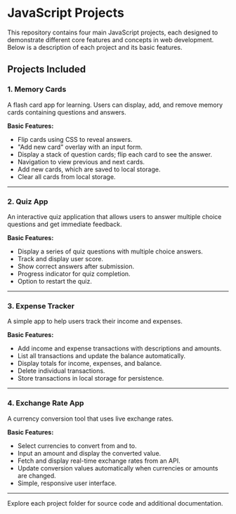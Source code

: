 # JavaScript Projects

This repository contains four main JavaScript projects, each designed to demonstrate different core features and concepts in web development. Below is a description of each project and its basic features.

## Projects Included

### 1. Memory Cards

A flash card app for learning. Users can display, add, and remove memory cards containing questions and answers.

**Basic Features:**
- Flip cards using CSS to reveal answers.
- "Add new card" overlay with an input form.
- Display a stack of question cards; flip each card to see the answer.
- Navigation to view previous and next cards.
- Add new cards, which are saved to local storage.
- Clear all cards from local storage.

---

### 2. Quiz App

An interactive quiz application that allows users to answer multiple choice questions and get immediate feedback.

**Basic Features:**
- Display a series of quiz questions with multiple choice answers.
- Track and display user score.
- Show correct answers after submission.
- Progress indicator for quiz completion.
- Option to restart the quiz.

---

### 3. Expense Tracker

A simple app to help users track their income and expenses.

**Basic Features:**
- Add income and expense transactions with descriptions and amounts.
- List all transactions and update the balance automatically.
- Display totals for income, expenses, and balance.
- Delete individual transactions.
- Store transactions in local storage for persistence.

---

### 4. Exchange Rate App

A currency conversion tool that uses live exchange rates.

**Basic Features:**
- Select currencies to convert from and to.
- Input an amount and display the converted value.
- Fetch and display real-time exchange rates from an API.
- Update conversion values automatically when currencies or amounts are changed.
- Simple, responsive user interface.

---

Explore each project folder for source code and additional documentation.
